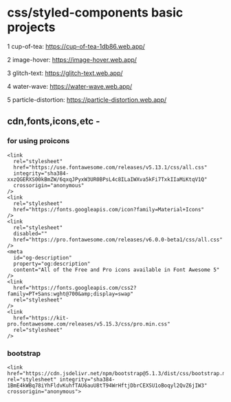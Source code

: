 # css/styled-components basic projects

1 cup-of-tea: https://cup-of-tea-1db86.web.app/

2 image-hover: https://image-hover.web.app/

3 glitch-text: https://glitch-text.web.app/

4 water-wave: https://water-wave.web.app/

5 particle-distortion: https://particle-distortion.web.app/



## cdn,fonts,icons,etc -

<script
   src="https://kit.fontawesome.com/c885607b72.js"
      crossorigin="anonymous"
 ></script>
 
 ### for using proicons
 
    <link
      rel="stylesheet"
      href="https://use.fontawesome.com/releases/v5.13.1/css/all.css"
      integrity="sha384-xxzQGERXS00kBmZW/6qxqJPyxW3UR0BPsL4c8ILaIWXva5kFi7TxkIIaMiKtqV1Q"
      crossorigin="anonymous"
    />
    <link
      rel="stylesheet"
      href="https://fonts.googleapis.com/icon?family=Material+Icons"
    />
    <link
      rel="stylesheet"
      disabled=""
      href="https://pro.fontawesome.com/releases/v6.0.0-beta1/css/all.css"
    />
    <meta
      id="og-description"
      property="og:description"
      content="All of the Free and Pro icons available in Font Awesome 5"
    />
    <link
      href="https://fonts.googleapis.com/css2?family=PT+Sans:wght@700&amp;display=swap"
      rel="stylesheet"
    />
    <link
      href="https://kit-pro.fontawesome.com/releases/v5.15.3/css/pro.min.css"
      rel="stylesheet"
    />
 
 
 ### bootstrap
 
    <link href="https://cdn.jsdelivr.net/npm/bootstrap@5.1.3/dist/css/bootstrap.min.css" rel="stylesheet" integrity="sha384-   1BmE4kWBq78iYhFldvKuhfTAU6auU8tT94WrHftjDbrCEXSU1oBoqyl2QvZ6jIW3" crossorigin="anonymous">

    
 

    
    
  
